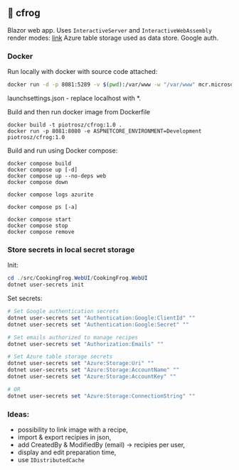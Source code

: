 ## 🐸 cfrog

Blazor web app. 
Uses `InteractiveServer` and `InteractiveWebAssembly` render modes: [link](https://learn.microsoft.com/en-us/aspnet/core/blazor/components/render-modes?view=aspnetcore-9.0)
Azure table storage used as data store. 
Google auth.

### Docker

Run locally with docker with source code attached:
```bash
docker run -d -p 8081:5289 -v $(pwd):/var/www -w "/var/www" mcr.microsoft.com/dotnet/sdk:9.0 bash -c "dotnet watch run --project ./src/CookingFrog.WebUI/CookingFrog.WebUI/CookingFrog.WebUI.csproj"  
```

launchsettings.json - replace localhost with *.

Build and then run docker image from Dockerfile

```
docker build -t piotrosz/cfrog:1.0 .
docker run -p 8081:8080 -e ASPNETCORE_ENVIRONMENT=Development piotrosz/cfrog:1.0 
```

Build and run using Docker compose:

```
docker compose build
docker compose up [-d]
docker compose up --no-deps web
docker compose down

docker compose logs azurite

docker compose ps [-a]

docker compose start
docker compose stop
docker compose remove

```

### Store secrets in local secret storage

Init:
```PowerShell
cd ./src/CookingFrog.WebUI/CookingFrog.WebUI
dotnet user-secrets init
```
Set secrets:

```PowerShell
# Set Google authentication secrets
dotnet user-secrets set "Authentication:Google:ClientId" ""
dotnet user-secrets set "Authentication:Google:Secret" ""

# Set emails authorized to manage recipes
dotnet user-secrets set "Authorization:Emails" ""

# Set Azure table storage secrets
dotnet user-secrets set "Azure:Storage:Uri" ""
dotnet user-secrets set "Azure:Storage:AccountName" ""
dotnet user-secrets set "Azure:Storage:AccountKey" ""

# OR
dotnet user-secrets set "Azure:Storage:ConnectionString" ""

```

### Ideas:

- possibility to link image with a recipe,
- import & export recipies in json,
- add CreatedBy & ModifiedBy (email) -> recipies per user,
- display and edit preparation time,
- use `IDistributedCache`
